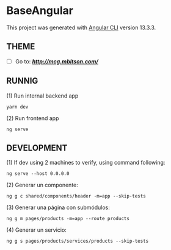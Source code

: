 # BaseAngular

This project was generated with [Angular CLI](https://github.com/angular/angular-cli) version 13.3.3.

## THEME

- [ ] Go to: ***http://mcg.mbitson.com/***

## RUNNIG

(1) Run internal backend app

```
yarn dev
```

(2) Run frontend app

```
ng serve
```

## DEVELOPMENT

(1) If dev using 2 machines to verify, using command following:

```
ng serve --host 0.0.0.0
```

(2) Generar un componente:

```
ng g c shared/components/header -m=app --skip-tests
```

(3) Generar una página con submódulos:

```
ng g m pages/products -m=app --route products
```

(4) Generar un servicio:

```
ng g s pages/products/services/products --skip-tests
```
